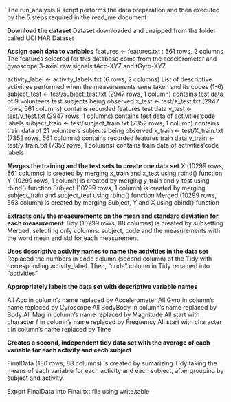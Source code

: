 The run_analysis.R script performs the data preparation and then
executed by the 5 steps required in the read_me document

**Download the dataset** Dataset downloaded and unzipped from the folder
called UCI HAR Dataset

**Assign each data to variables** features &lt;- features.txt : 561
rows, 2 columns The features selected for this database come from the
accelerometer and gyroscope 3-axial raw signals tAcc-XYZ and tGyro-XYZ

activity_label &lt;- activity_labels.txt (6 rows, 2 columns) List of
descriptive activities performed when the measurements were taken and
its codes (1-6) subject_test &lt;- test/subject_test.txt (2947 rows, 1
column) contains test data of 9 volunteers test subjects being observed
x_test &lt;- test/X_test.txt (2947 rows, 561 columns) contains
recorded features test data y_test &lt;- test/y_test.txt (2947 rows, 1
columns) contains test data of activities’code labels subject\_train
&lt;- test/subject_train.txt (7352 rows, 1 column) contains train data
of 21 volunteers subjects being observed x_train &lt;-
test/X_train.txt (7352 rows, 561 columns) contains recorded features
train data y_train &lt;- test/y_train.txt (7352 rows, 1 columns)
contains train data of activities’code labels

**Merges the training and the test sets to create one data set** X
(10299 rows, 561 columns) is created by merging x_train and x_test
using rbind() function Y (10299 rows, 1 column) is created by merging
y_train and y_test using rbind() function Subject (10299 rows, 1
column) is created by merging subject_train and subject_test using
rbind() function Merged (10299 rows, 563 column) is created by merging
Subject, Y and X using cbind() function

**Extracts only the measurements on the mean and standard deviation for
each measurement** Tidy (10299 rows, 88 columns) is created by
subsetting Merged, selecting only columns: subject, code and the
measurements with the word mean and std for each measurement

**Uses descriptive activity names to name the activities in the data
set** Replaced the numbers in code column (second column) of the Tidy
with corresponding activity_label. Then, “code” column in Tidy renamed
into “activities”

**Appropriately labels the data set with descriptive variable names**

All Acc in column’s name replaced by Accelerometer All Gyro in column’s
name replaced by Gyroscope All BodyBody in column’s name replaced by
Body All Mag in column’s name replaced by Magnitude All start with
character f in column’s name replaced by Frequency All start with
character t in column’s name replaced by Time

**Creates a second, independent tidy data set with the average of each
variable for each activity and each subject**

FinalData (180 rows, 88 columns) is created by sumarizing Tidy taking
the means of each variable for each activity and each subject, after
grouping by subject and activity.

Export FinalData into Final.txt file using write.table

